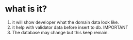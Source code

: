 # what is it?
1. it will show developer what the domain data look like.
2. it help with validator data before insert to db. IMPORTANT
3. The database may change but this keep remain.